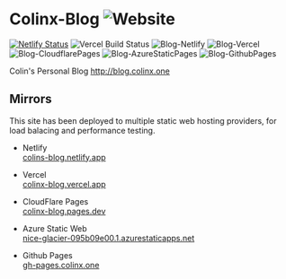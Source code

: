 # Colinx-Blog ![Website](https://img.shields.io/website?label=blog&style=flat-square&url=https%3A%2F%2Fblog.colinx.one)
[![Netlify Status](https://api.netlify.com/api/v1/badges/44687adc-b001-4295-b919-2ff15b914f37/deploy-status)](https://app.netlify.com/sites/colins-blog/deploys)
![Vercel Build Status](https://img.shields.io/github/deployments/Colin-XKL/Colinx-Blog/production?label=vercel&logo=vercel&logoColor=white) 
![Blog-Netlify](https://img.shields.io/website?label=netlify&style=flat-square&url=https%3A%2F%2Fcolins-blog.netlify.app)
![Blog-Vercel](https://img.shields.io/website?label=vercel&style=flat-square&url=https%3A%2F%2Fcolinx-blog.vercel.app)
![Blog-CloudflarePages](https://img.shields.io/website?label=cloudflare%20pages&style=flat-square&url=https%3A%2F%2Fcolinx-blog.pages.dev)
![Blog-AzureStaticPages](https://img.shields.io/website?label=azure%20static%20pages&style=flat-square&url=https%3A%2F%2Fnice-glacier-095b09e00.1.azurestaticapps.net)
![Blog-GithubPages](https://img.shields.io/website?label=gh-pages&style=flat-square&url=https%3A%2F%2Fgh-pages.colinx.one)

Colin's Personal Blog http://blog.colinx.one

## Mirrors
This site has been deployed to multiple static web hosting providers, for load balacing and performance testing.

* Netlify  
[colins-blog.netlify.app](https://colins-blog.netlify.app)  

* Vercel  
[colinx-blog.vercel.app](https://colinx-blog.vercel.app)  
* CloudFlare Pages   
[colinx-blog.pages.dev](https://colinx-blog.pages.dev)   
* Azure Static Web  
[nice-glacier-095b09e00.1.azurestaticapps.net](https://nice-glacier-095b09e00.1.azurestaticapps.net)  


* Github Pages  
[gh-pages.colinx.one](https://gh-pages.colinx.one/)